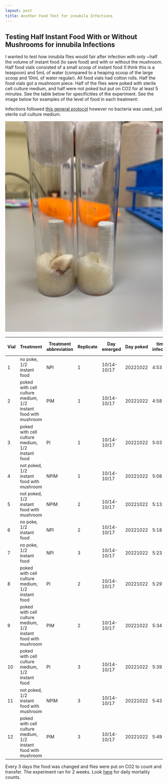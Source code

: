 ```yaml
---
layout: post
title: Another Food Test for innubila Infections
---
```


## Testing Half Instant Food With or Without Mushrooms for innubila Infections

I wanted to test how innubila flies would fair after infection with only ~half the volume of instant food (to save food) and with or without the mushroom. Half food vials consisted of a small scoop of instant food (I think this is a teaspoon) and 5mL of water (compared to a heaping scoop of the large scoop and 10mL of water regular). All food vials had cotton rolls. Half the food vials got a mushroom piece. Half of the flies were poked with sterile cell culture medium, and half were not poked but put on CO2 for at least 5 minutes. See the table below for specificities of the experiment. See the image below for examples of the level of food in each treatment:

Infections followed [this general protocol](https://github.com/meschedl/Unckless_Lab_Resources/blob/main/protocols/bacteria_fly_infections.md) however no bacteria was used, just sterile cull culture medium.

![](https://raw.githubusercontent.com/meschedl/Unckless-Lab-Notebook-Maggie/master/images/Half-food-vol.jpeg)


| Vial | Treatment                                                     | Treatment abbreviation | Replicate | Day emerged | Day poked | time infected | fly age  | Original N number |
|------|---------------------------------------------------------------|-------------------|-----------|-------------|--------------|---------------|----------|-------------------|
| 1    | no poke, 1/2 instant food                                     | NPI               | 1         | 10/14-10/17 | 20221022     | 4:53          | 5-7 days | 10                |
| 2    | poked with cell culture medium, 1/2 instant food with mushroom | PIM               | 1         | 10/14-10/17 | 20221022     | 4:58          | 5-7 days | 10                |
| 3    | poked with cell culture medium, 1/2 instant food               | PI                | 1         | 10/14-10/17 | 20221022     | 5:03          | 5-7 days | 10                |
| 4    | not poked, 1/2 instant food with mushroom                     | NPIM              | 1         | 10/14-10/17 | 20221022     | 5:08          | 5-7 days | 10                |
| 5    | not poked, 1/2 instant food with mushroom                     | NPIM              | 2         | 10/14-10/17 | 20221022     | 5:13          | 5-7 days | 10                |
| 6    | no poke, 1/2 instant food                                     | NPI               | 2         | 10/14-10/17 | 20221022     | 5:18          | 5-7 days | 10                |
| 7    | no poke, 1/2 instant food                                     | NPI               | 3         | 10/14-10/17 | 20221022     | 5:23          | 5-7 days | 10                |
| 8    | poked with cell culture medium, 1/2 instant food               | PI                | 2         | 10/14-10/17 | 20221022     | 5:29          | 5-7 days | 10                |
| 9    | poked with cell culture medium, 1/2 instant food with mushroom | PIM               | 2         | 10/14-10/17 | 20221022     | 5:34          | 5-7 days | 10                |
| 10   | poked with cell culture medium, 1/2 instant food               | PI                | 3         | 10/14-10/17 | 20221022     | 5:39          | 5-7 days | 10                |
| 11   | not poked, 1/2 instant food with mushroom                     | NPIM              | 3         | 10/14-10/17 | 20221022     | 5:43          | 5-7 days | 10                |
| 12   | poked with cell culture medium, 1/2 instant food with mushroom | PIM               | 3         | 10/14-10/17 | 20221022     | 5:49          | 5-7 days | 10                |

Every 3 days the food was changed and flies were put on CO2 to count and transfer. The experiment ran for 2 weeks. Look [here](https://docs.google.com/spreadsheets/d/1umZiEWQUMnh2ksvqjZiBSEioEppQKIv5aK26iOxYHrY/edit#gid=0) for daily mortality counts.
